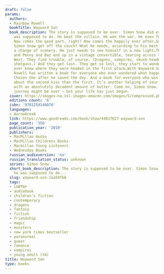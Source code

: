 ```yaml
---
draft: false
params:
  authors:
  - Rainbow Rowell
  bookTitle: Wayward Son
  book_description: The story is supposed to be over. Simon Snow did everything he
    was supposed to do. He beat the villain. He won the war. He even fell in love.
    Now comes the good part, right? Now comes the happily ever after…So why can’t
    Simon Snow get off the couch? What he needs, according to his best friend, is
    a change of scenery. He just needs to see himself in a new light…That’s how Simon
    and Penny and Baz end up in a vintage convertible, tearing across the American
    West. They find trouble, of course. (Dragons, vampires, skunk-headed things with
    shotguns.) And they get lost. They get so lost, they start to wonder whether they
    ever knew where they were headed in the first place…With Wayward Son, Rainbow
    Rowell has written a book for everyone who ever wondered what happened to the
    Chosen One after he saved the day. And a book for everyone who was ever more curious
    about the second kiss than the first. It’s another helping of sour cherry scones
    with an absolutely decadent amount of butter. Come on, Simon Snow. Your hero’s
    journey might be over – but your life has just begun.
  cover: https://images-na.ssl-images-amazon.com/images/S/compressed.photo.goodreads.com/books/1552666477i/44017627.jpg
  editions count: '6'
  isbn: '9781250146076'
  languages:
  - Английский
  link: https://www.goodreads.com/book/show/44017627-wayward-son
  page_count: '356'
  publication_year: '2019'
  publishers:
  - MacMillan Audio
  - MacMillan Childrens Books
  - Macmillan Young Listeners
  - Wednesday Books
  russian_audioversion: 'no'
  russian_translation_status: unknown
  series: Simon Snow
  short_book_description: The story is supposed to be over. Simon Snow did everything
    he was supposed to do...
  slug: wayward-son-1aa59fb8
  tags:
  - LGBTQ+
  - audiobook
  - children's fiction
  - contemporary
  - dragons
  - fantasy
  - fiction
  - friendship
  - magic
  - monsters
  - new york times bestseller
  - paranormal
  - queer
  - romance
  - vampires
  - young adult (YA)
title: Wayward Son
type: books
---
```

